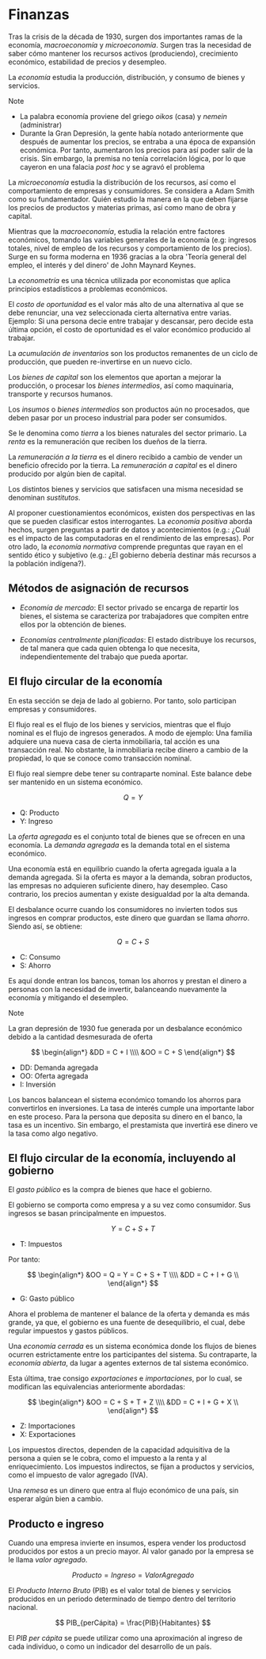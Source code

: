 # Finanzas

Tras la crisis de la década de 1930, surgen dos importantes ramas de la economía, _macroeconomía_ y _microeconomía_.
Surgen tras la necesidad de saber cómo mantener los recursos activos (produciendo), crecimiento económico, estabilidad de precios y desempleo.

La _economía_ estudia la producción, distribución, y consumo de bienes y servicios.

>[!Note]
>- La palabra economía proviene del griego _oikos_ (casa) y _nemein_ (administrar)
>- Durante la Gran Depresión, la gente había notado anteriormente que después de aumentar los precios, se entraba a una época de expansión económica. Por tanto, aumentaron los precios para así poder salir de la crisis. Sin embargo, la premisa no tenía correlación lógica, por lo que cayeron en una falacia _post hoc_ y se agravó el problema

La _microeconomía_ estudia la distribución de los recursos, así como el comportamiento de empresas y consumidores. Se considera a Adam Smith como su fundamentador.
Quién estudio la manera en la que deben fijarse los precios de productos y materias primas, así como mano de obra y capital.

Mientras que la _macroeconomía_, estudia la relación entre factores económicos, tomando las variables generales de la economía (e.g: ingresos totales, nivel de empleo de los recursos y comportamiento de los precios). Surge en su forma moderna en 1936 gracias a la obra 'Teoría general del empleo, el interés y del dinero' de John Maynard Keynes.

La _econometría_ es una técnica utilizada por economistas que aplica principios estadísticos a problemas económicos.

El _costo de oportunidad_ es el valor más alto de una alternativa al que se debe renunciar, una vez seleccionada cierta alternativa entre varias.
Ejemplo: Si una persona decie entre trabajar y descansar, pero decide esta última opción, el costo de oportunidad es el valor económico producido al trabajar.

La _acumulación de inventarios_ son los productos remanentes de un ciclo de producción, que pueden re-invertirse en un nuevo ciclo.

Los _bienes de capital_ son los elementos que aportan a mejorar la producción, o procesar los _bienes intermedios_, así como maquinaria, transporte y recursos humanos.

Los _insumos_ o _bienes intermedios_ son productos aún no procesados, que deben pasar por un proceso industrial para poder ser consumidos.

Se le denomina como _tierra_ a los bienes naturales del sector primario. La _renta_ es la remuneración que reciben los dueños de la tierra.

La _remuneración a la tierra_ es el dinero recibido a cambio de vender un beneficio ofrecido por la tierra.
La _remuneración a capital_ es el dinero producido por algún bien de capital.

Los distintos bienes y servicios que satisfacen una misma necesidad se denominan _sustitutos_.

Al proponer cuestionamientos económicos, existen dos perspectivas en las que se pueden clasificar estos interrogantes. 
La _economía positiva_ aborda hechos, surgen preguntas a partir de datos y acontecimientos (e.g.: ¿Cuál es el impacto de las computadoras en el rendimiento de las empresas).
Por otro lado, la _economía normativa_ comprende preguntas que rayan en el sentido ético y subjetivo (e.g.: ¿El gobierno debería destinar más recursos a la población indígena?).




## Métodos de asignación de recursos

- _Economía de mercado_: El sector privado se encarga de repartir los bienes, el sistema se caracteriza por trabajadores que compiten entre ellos por la obtención de bienes.

- _Economías centralmente planificadas_: El estado distribuye los recursos, de tal manera que cada quien obtenga lo que necesita, independientemente del trabajo que pueda aportar.


## El flujo circular de la economía

En esta sección se deja de lado al gobierno. Por tanto, solo participan empresas y consumidores.

El flujo real es el flujo de los bienes y servicios, mientras que el flujo nominal es el flujo de ingresos generados.
A modo de ejemplo: Una familia adquiere una nueva casa de cierta inmobiliaria, tal acción es una transacción real. No obstante, la inmobiliaria recibe dinero a cambio de la propiedad, lo que se conoce como transacción nominal.

El flujo real siempre debe tener su contraparte nominal. Este balance debe ser mantenido en un sistema económico.

$$
  Q = Y
$$

- Q: Producto
- Y: Ingreso

La _oferta agregada_ es el conjunto total de bienes que se ofrecen en una economía.
La _demanda agregada_ es la demanda total en el sistema económico.

Una economía está en equilibrio cuando la oferta agregada iguala a la demanda agregada. Si la oferta es mayor a la demanda, sobran productos, las empresas no adquieren suficiente dinero, hay desempleo. Caso contrario, los precios aumentan y existe desigualdad por la alta demanda.

El desbalance ocurre cuando los consumidores no invierten todos sus ingresos en comprar productos, este dinero que guardan se llama _ahorro_.
Siendo así, se obtiene:

$$
  Q = C + S
$$

- C: Consumo
- S: Ahorro

Es aquí donde entran los bancos, toman los ahorros y prestan el dinero a personas con la necesidad de invertir, balanceando nuevamente la economía y mitigando el desempleo. 

>[!Note]
>La gran depresión de 1930 fue generada por un desbalance económico debido a la cantidad desmesurada de oferta

$$
\begin{align*}
  &DD = C + I \\\\
  &OO = C + S
\end{align*}
$$

- DD: Demanda agregada
- OO: Oferta agregada
- I: Inversión

Los bancos balancean el sistema económico tomando los ahorros para convertirlos en inversiones. La tasa de interés cumple una importante labor en este proceso.
Para la persona que deposita su dinero en el banco, la tasa es un incentivo. Sin embargo, el prestamista que invertirá ese dinero ve la tasa como algo negativo.


## El flujo circular de la economía, incluyendo al gobierno

El _gasto público_ es la compra de bienes que hace el gobierno.

El gobierno se comporta como empresa y a su vez como consumidor. Sus ingresos se basan principalmente en impuestos.

$$
  Y = C + S + T
$$

- T: Impuestos

Por tanto:

$$
\begin{align*}
  &OO = Q = Y = C + S + T \\\\
  &DD = C + I + G \\
\end{align*}
$$

- G: Gasto público

Ahora el problema de mantener el balance de la oferta y demanda es más grande, ya que, el gobierno es una fuente de desequilibrio, el cual, debe regular impuestos y gastos públicos.


Una _economía cerrada_ es un sistema económica donde los flujos de bienes ocurren estrictamente entre los participantes del sistema.
Su contraparte, la _economía abierta_, da lugar a agentes externos de tal sistema económico.

Esta última, trae consigo _exportaciones_ e _importaciones_, por lo cual, se modifican las equivalencias anteriormente abordadas:

$$
\begin{align*}
  &OO = C + S + T + Z \\\\
  &DD = C + I + G + X \\
\end{align*}
$$

- Z: Importaciones
- X: Exportaciones

Los impuestos directos, dependen de la capacidad adquisitiva de la persona a quien se le cobra, como el impuesto a la renta y al enriquecimiento.
Los impuestos indirectos, se fijan a productos y servicios, como el impuesto de valor agregado (IVA).

Una _remesa_ es un dinero que entra al flujo económico de una país, sin esperar algún bien a cambio.


## Producto e ingreso

Cuando una empresa invierte en insumos, espera vender los productosd producidos por estos a un precio mayor. Al valor ganado por la empresa se le llama _valor agregado_.

$$
  Producto = Ingreso = ValorAgregado
$$

El _Producto Interno Bruto_ (PIB) es el valor total de bienes y servicios producidos en un periodo determinado de tiempo dentro del territorio nacional.

$$
  PIB_{perCápita} = \frac{PIB}{Habitantes}
$$

El _PIB per cápita_ se puede utilizar como una aproximación al ingreso de cada individuo, o como un indicador del desarrollo de un país.












